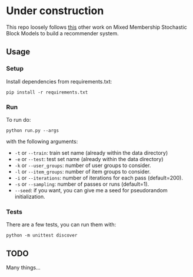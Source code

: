 # Under construction

This repo loosely follows [this](https://github.com/agodoylo/MMSBMrecommender) 
other work on Mixed Membership Stochastic Block Models to build a recommender 
system.

## Usage

### Setup

Install dependencies from requirements.txt:

```
pip install -r requirements.txt
```

### Run

To run do:

```
python run.py --args
```

with the following arguments:
- `-t` or `--train`: train set name (already within the data directory)
- `-e` or `--test`: test set name (already within the data directory)
- `-k` or `--user_groups`: number of user groups to consider.
- `-l` or `--item_groups`: number of item groups to consider.
- `-i` or `--iterations`: number of iterations for each pass (default=200).
- `-s` or `--sampling`: number of passes or runs (default=1).
- `--seed`: if you want, you can give me a seed for pseudorandom initialization.

### Tests

There are a few tests, you can run them with:

```
python -m unittest discover
```


## TODO
Many things...